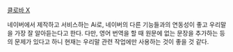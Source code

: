 
<a href="https://clova-x.naver.com/welcome](https://clova-x.naver.com/welcome">클로바 X</a>

  네이버에서 제작하고 서비스하는 Ai로, 네이버의 다른 기능들과의 연동성이 좋고 우리말을 가장 잘 알아듣는다고 한다. 다만, 영어 번역을 할 때 원문에 없는 문장을 추가하는 등의 문제가 있다고 하니 현재는 우리말 관련 작업에만 사용하는 것이 좋을 것 같다.